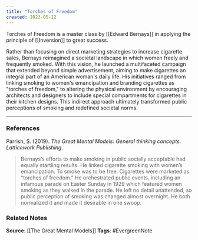 ```yaml
---
title: "Torches of Freedom"
created: 2023-05-12
---
```


Torches of Freedom is a master class by [[Edward Bernays]] in applying the principle of [[Inversion]] to great success. 

Rather than focusing on direct marketing strategies to increase cigarette sales, Bernays reimagined a societal landscape in which women freely and frequently smoked. With this vision, he launched a multifaceted campaign that extended beyond simple advertisement, aiming to make cigarettes an integral part of an American woman's daily life. His initiatives ranged from linking smoking to women's emancipation and branding cigarettes as "torches of freedom," to altering the physical environment by encouraging architects and designers to include special compartments for cigarettes in their kitchen designs. This indirect approach ultimately transformed public perceptions of smoking and redefined societal norms.

---
### References

Parrish, S. (2019). _The Great Mental Models: General thinking concepts. Latticework Publishing_.

> Bernays’s efforts to make smoking in public socially acceptable had equally startling results. He linked cigarette smoking with women’s emancipation. To smoke was to be free. Cigarettes were marketed as “torches of freedom.” He orchestrated public events, including an infamous parade on Easter Sunday in 1929 which featured women smoking as they walked in the parade. He left no detail unattended, so public perception of smoking was changed almost overnight. He both normalized it and made it desirable in one swoop.

### Related Notes
**Source**: [[The Great Mental Models]]
**Tags**: #EvergreenNote
